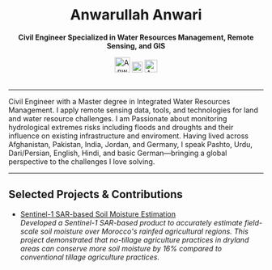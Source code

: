 <div align="center">
  <h1>Anwarullah Anwari</h1>
  <p><b>Civil Engineer Specialized in Water Resources Management, Remote Sensing, and GIS</b></p>
  
<div style="text-align: center;">
  <a href="https://www.linkedin.com/in/aanwarigeo/"><img src="https://github.com/aanwarigeo/PersonalDocuments/blob/main/linkedin-logo.png" alt="Anwarullah Anwari | LinkedIn" width="30px"/></a>
  <a href="https://x.com/aanwarigeo"><img src="https://github.com/aanwarigeo/PersonalDocuments/blob/main/X_logo.svg" alt="Anwarullah Anwari | X" width="21px"/></a>
  <a href="https://www.facebook.com/AnwariGeo/"><img src="https://github.com/aanwarigeo/PersonalDocuments/blob/main/Facebook.png" alt="Anwarullah Anwari | Facebook" width="25px"/></a>
</div>
</br>

</div>

---

Civil Engineer with a Master degree in Integrated Water Resources Management. I apply remote sensing data, tools, and technologies for land and water resource challenges. I am Passionate about monitoring hydrological extremes risks including floods and droughts and their influence on existing infrastructure and enviroment. Having lived across Afghanistan, Pakistan, India, Jordan, and Germany, I speak Pashto, Urdu, Dari/Persian, English, Hindi, and basic German—bringing a global perspective to the challenges I love solving.


---
 ## Selected Projects & Contributions
 - [Sentinel-1 SAR-based Soil Moisture Estimation](https://github.com/aanwarigeo/sentinel-1-soil-moisture)  
  *Developed a Sentinel-1 SAR-based product to accurately estimate field-scale soil moisture over Morocco's rainfed agricultural regions. This project demonstrated that no-tillage agriculture practices in dryland areas can conserve more soil moisture by 16% compared to conventional tillage agriculture practices.*



